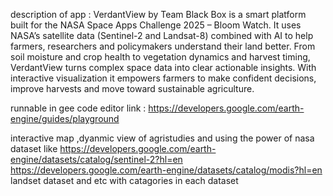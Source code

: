 description of app : VerdantView by Team Black Box is a smart platform built for the NASA Space Apps Challenge 2025 – Bloom Watch. It uses NASA’s satellite data (Sentinel-2 and Landsat-8) combined with AI to help farmers, researchers and policymakers understand their land better. From soil moisture and crop health to vegetation dynamics and harvest timing, VerdantView turns complex space data into clear actionable insights. With interactive visualization it empowers farmers to make confident decisions, improve harvests and move toward sustainable agriculture.

runnable in gee code editor link : https://developers.google.com/earth-engine/guides/playground

interactive map ,dyanmic view of agristudies and using the power of nasa dataset like 
https://developers.google.com/earth-engine/datasets/catalog/sentinel-2?hl=en
https://developers.google.com/earth-engine/datasets/catalog/modis?hl=en
landset dataset and etc with catagories in each dataset 
